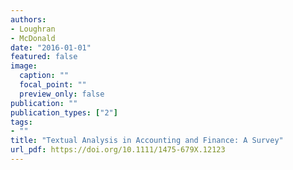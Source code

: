 ```yaml
---
authors:
- Loughran
- McDonald
date: "2016-01-01"
featured: false
image:
  caption: ""
  focal_point: ""
  preview_only: false
publication: ""
publication_types: ["2"]
tags:
- ""
title: "Textual Analysis in Accounting and Finance: A Survey"
url_pdf: https://doi.org/10.1111/1475-679X.12123
---
```

